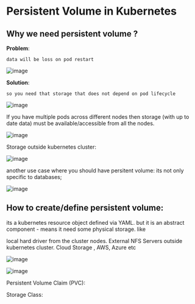 # Persistent Volume in Kubernetes

## Why we need persistent volume ?

**Problem**:

`data will be loss on pod restart`

![image](https://github.com/user-attachments/assets/ded3cf09-52e1-4aa3-ad8c-2b013421b367)

**Solution**:

`so you need that storage that does not depend on pod lifecycle`

![image](https://github.com/user-attachments/assets/84f391cf-32db-49c5-b767-9d74b514e2b6)



If you have multiple pods across different nodes then storage (with up to date data) must be available/accessible from all the nodes.

![image](https://github.com/user-attachments/assets/27a11094-3614-4a1b-ac23-6001b69e7e65)


Storage outside kubernetes cluster:

![image](https://github.com/user-attachments/assets/c8f471d3-4f33-48ea-b839-98ebacc5ba7e)


another use case where you should have persitent volume:
its not only specific to databases;

![image](https://github.com/user-attachments/assets/f51467f8-f3e9-4b87-89cc-8bca7903c848)


## How to create/define persistent volume:

its a kubernetes resource object defined via YAML. but it is an abstract component - means it need some physical storage. like

local hard driver from the cluster nodes.
External NFS Servers outside kubernetes cluster.
Cloud Storage , AWS, Azure etc

![image](https://github.com/user-attachments/assets/fc25db46-e563-43ae-9b93-0a1ccde611f0)


![image](https://github.com/user-attachments/assets/cb731dd7-6054-4118-8efc-f8ade1974d6e)


Persistent Volume Claim (PVC):


Storage Class:
